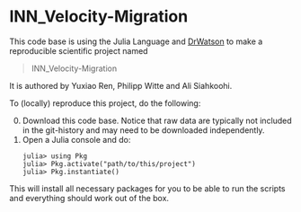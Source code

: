 # INN_Velocity-Migration

This code base is using the Julia Language and [DrWatson](https://juliadynamics.github.io/DrWatson.jl/stable/)
to make a reproducible scientific project named
> INN_Velocity-Migration

It is authored by Yuxiao Ren, Philipp Witte and Ali Siahkoohi.

To (locally) reproduce this project, do the following:

0. Download this code base. Notice that raw data are typically not included in the
   git-history and may need to be downloaded independently.
1. Open a Julia console and do:
   ```
   julia> using Pkg
   julia> Pkg.activate("path/to/this/project")
   julia> Pkg.instantiate()
   ```

This will install all necessary packages for you to be able to run the scripts and
everything should work out of the box.
